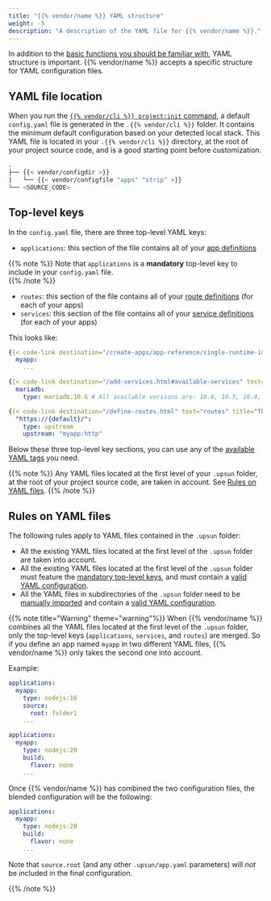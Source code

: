 ```yaml
---
title: "{{% vendor/name %}} YAML structure"
weight: -5
description: "A description of the YAML file for {{% vendor/name %}}."
---
```


In addition to the [basic functions you should be familiar with](/learn/overview/yaml/what-is-yaml.md), YAML structure is important.
{{% vendor/name %}} accepts a specific structure for YAML configuration files.

## YAML file location

When you run the [`{{% vendor/cli %}} project:init` command](/get-started/here/configure/_index.md), a default ``config.yaml`` file is generated in the `.{{% vendor/cli %}}` folder. It contains the minimum default configuration based on your detected local stack.
This YAML file is located in your ``.{{% vendor/cli %}}`` directory, at the root of your project source code, and is a good starting point before customization.

```bash
.
├── {{< vendor/configdir >}}
|   └── {{< vendor/configfile "apps" "strip" >}}
└── <SOURCE_CODE>
```
## Top-level keys
In the ``config.yaml`` file, there are three top-level YAML keys:
- ``applications``: this section of the file contains all of your [app definitions](/create-apps/app-reference/single-runtime-image.md)

{{% note %}}
Note that ``applications`` is a **mandatory** top-level key to include in your ``config.yaml`` file.  
{{% /note %}}

- ``routes``: this section of the file contains all of your [route definitions](/define-routes/_index.md) (for each of your apps)
- ``services``: this section of the file contains all of your [service definitions](/add-services/_index.md) (for each of your apps)

This looks like:
```yaml {location="apps"}
{{< code-link destination="/create-apps/app-reference/single-runtime-image.html" text="applications" title="Complete list of all available properties" >}}:
  myapp:
    ...

{{< code-link destination="/add-services.html#available-services" text="services" title="Click to see the complete list of all available services" >}}:
  mariadb:
    type: mariadb:10.6 # All available versions are: 10.6, 10.5, 10.4, 10.3

{{< code-link destination="/define-routes.html" text="routes" title="The routes of the project. Each route describes how an incoming URL is going to be processed by {{% vendor/name %}} (Staging). Click for more information." >}}:
  "https://{default}/":
    type: upstream
    upstream: "myapp:http"
```

Below these three top-level key sections, you can use any of the [available YAML tags](/learn/overview/yaml/platform-yaml-tags.md) you need.

{{% note %}}
Any YAML files located at the first level of your ``.upsun`` folder, at the root of your project source code, are taken in account. See [Rules on YAML files](#rules-on-yaml-files).
{{% /note %}}

## Rules on YAML files
The following rules apply to YAML files contained in the ``.upsun`` folder:

- All the existing YAML files located at the first level of the ``.upsun`` folder are taken into account.
- All the existing YAML files located at the first level of the ``.upsun`` folder must feature the [mandatory top-level keys](#mandatory-top-level-keys), and must contain a [valid YAML configuration](/create-apps/app-reference/single-runtime-image.md).
- All the YAML files in subdirectories of the ``.upsun`` folder need to be [manually imported](/learn/overview/yaml/platform-yaml-tags.md#include) and contain a [valid YAML configuration](/create-apps/app-reference/single-runtime-image.md).

{{% note title="Warning" theme="warning"%}}
When {{% vendor/name %}} combines all the YAML files located at the first level of the ``.upsun`` folder, only the top-level keys (`applications`, `services`, and `routes`) are merged. So if you define an app named ``myapp`` in two different YAML files, {{% vendor/name %}} only takes the second one into account.

Example:
```yaml {location=".upsun/app.yaml"}
applications:
  myapp:
    type: nodejs:16
    source:
      root: folder1
    ...
```

```yaml {location=".upsun/app-bis.yaml"}
applications:
  myapp:
    type: nodejs:20
    build:
      flavor: none
    ...
```

Once {{% vendor/name %}} has combined the two configuration files,
the blended configuration will be the following:
```yaml {location="YAML config result"}
applications:
  myapp:
    type: nodejs:20
    build:
      flavor: none
    ...
```

Note that ``source.root`` (and any other `.upsun/app.yaml` parameters) will *not* be included in the final configuration.

{{% /note %}}
